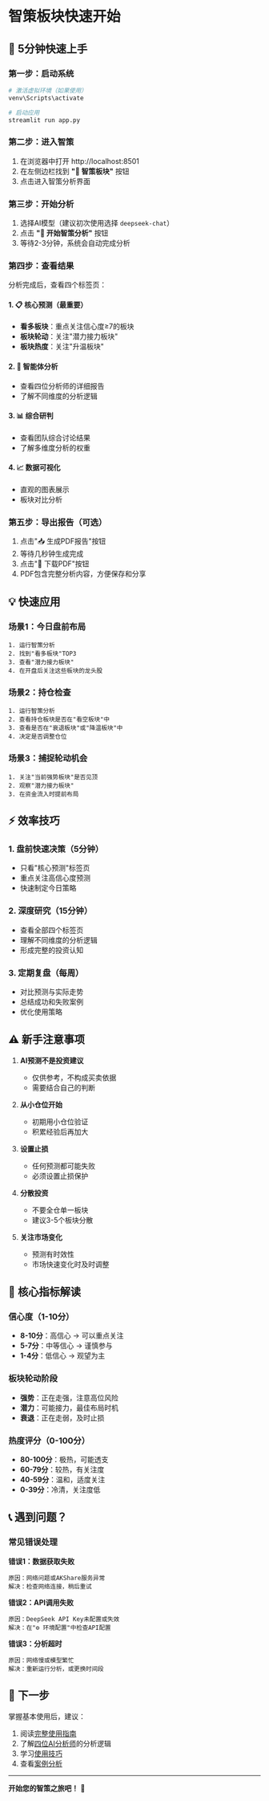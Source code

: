 # 智策板块快速开始

## 🚀 5分钟快速上手

### 第一步：启动系统
```bash
# 激活虚拟环境（如果使用）
venv\Scripts\activate

# 启动应用
streamlit run app.py
```

### 第二步：进入智策
1. 在浏览器中打开 http://localhost:8501
2. 在左侧边栏找到 **"🎯 智策板块"** 按钮
3. 点击进入智策分析界面

### 第三步：开始分析
1. 选择AI模型（建议初次使用选择 `deepseek-chat`）
2. 点击 **"🚀 开始智策分析"** 按钮
3. 等待2-3分钟，系统会自动完成分析

### 第四步：查看结果
分析完成后，查看四个标签页：

#### 1. 📋 核心预测（最重要）
- **看多板块**：重点关注信心度≥7的板块
- **板块轮动**：关注"潜力接力板块"
- **板块热度**：关注"升温板块"

#### 2. 🤖 智能体分析
- 查看四位分析师的详细报告
- 了解不同维度的分析逻辑

#### 3. 📊 综合研判
- 查看团队综合讨论结果
- 了解多维度分析的权重

#### 4. 📈 数据可视化
- 直观的图表展示
- 板块对比分析

### 第五步：导出报告（可选）
1. 点击"📥 生成PDF报告"按钮
2. 等待几秒钟生成完成
3. 点击"💾 下载PDF"按钮
4. PDF包含完整分析内容，方便保存和分享

## 💡 快速应用

### 场景1：今日盘前布局
```
1. 运行智策分析
2. 找到"看多板块"TOP3
3. 查看"潜力接力板块"
4. 在开盘后关注这些板块的龙头股
```

### 场景2：持仓检查
```
1. 运行智策分析
2. 查看持仓板块是否在"看空板块"中
3. 查看是否在"衰退板块"或"降温板块"中
4. 决定是否调整仓位
```

### 场景3：捕捉轮动机会
```
1. 关注"当前强势板块"是否见顶
2. 观察"潜力接力板块"
3. 在资金流入时提前布局
```

## ⚡ 效率技巧

### 1. 盘前快速决策（5分钟）
- 只看"核心预测"标签页
- 重点关注高信心度预测
- 快速制定今日策略

### 2. 深度研究（15分钟）
- 查看全部四个标签页
- 理解不同维度的分析逻辑
- 形成完整的投资认知

### 3. 定期复盘（每周）
- 对比预测与实际走势
- 总结成功和失败案例
- 优化使用策略

## ⚠️ 新手注意事项

1. **AI预测不是投资建议**
   - 仅供参考，不构成买卖依据
   - 需要结合自己的判断

2. **从小仓位开始**
   - 初期用小仓位验证
   - 积累经验后再加大

3. **设置止损**
   - 任何预测都可能失败
   - 必须设置止损保护

4. **分散投资**
   - 不要全仓单一板块
   - 建议3-5个板块分散

5. **关注市场变化**
   - 预测有时效性
   - 市场快速变化时及时调整

## 🎯 核心指标解读

### 信心度（1-10分）
- **8-10分**：高信心 → 可以重点关注
- **5-7分**：中等信心 → 谨慎参与
- **1-4分**：低信心 → 观望为主

### 板块轮动阶段
- **强势**：正在走强，注意高位风险
- **潜力**：可能接力，最佳布局时机
- **衰退**：正在走弱，及时止损

### 热度评分（0-100分）
- **80-100分**：极热，可能透支
- **60-79分**：较热，有关注度
- **40-59分**：温和，适度关注
- **0-39分**：冷清，关注度低

## 📞 遇到问题？

### 常见错误处理

**错误1：数据获取失败**
```
原因：网络问题或AKShare服务异常
解决：检查网络连接，稍后重试
```

**错误2：API调用失败**
```
原因：DeepSeek API Key未配置或失效
解决：在"⚙️ 环境配置"中检查API配置
```

**错误3：分析超时**
```
原因：网络慢或模型繁忙
解决：重新运行分析，或更换时间段
```

## 🔄 下一步

掌握基本使用后，建议：
1. 阅读[完整使用指南](智策板块使用指南.md)
2. 了解[四位AI分析师](智策板块使用指南.md#ai智能体团队)的分析逻辑
3. 学习[使用技巧](智策板块使用指南.md#使用技巧)
4. 查看[案例分析](智策板块使用指南.md#使用案例)

---

**开始您的智策之旅吧！** 🚀

